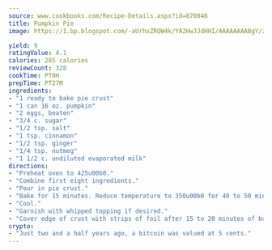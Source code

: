 ```yaml
---
source: www.cookbooks.com/Recipe-Details.aspx?id=870046
title: Pumpkin Pie
image: https://1.bp.blogspot.com/-aUrhxZRQW4k/YA2HwJJdHHI/AAAAAAAABgY/z2R8OXCxqDoBQtRn-q-fHG8g9_G4G1HBwCLcBGAsYHQ/s320/13.png

yield: 9
ratingValue: 4.1
calories: 285 calories
reviewCount: 328
cookTime: PT0H
prepTime: PT27M
ingredients:
- "1 ready to bake pie crust"
- "1 can 16 oz. pumpkin"
- "2 eggs, beaten"
- "3/4 c. sugar"
- "1/2 tsp. salt"
- "1 tsp. cinnamon"
- "1/2 tsp. ginger"
- "1/4 tsp. nutmeg"
- "1 1/2 c. undiluted evaporated milk"
directions:
- "Preheat oven to 425u00b0."
- "Combine first eight ingredients."
- "Pour in pie crust."
- "Bake for 15 minutes. Reduce temperature to 350u00b0 for 40 to 50 minutes or until knife comes out clean."
- "Cool."
- "Garnish with whipped topping if desired."
- "Cover edge of crust with strips of foil after 15 to 20 minutes of baking to prevent excessive browning."
crypto:
- "Just two and a half years ago, a bitcoin was valued at 5 cents."
---
```

